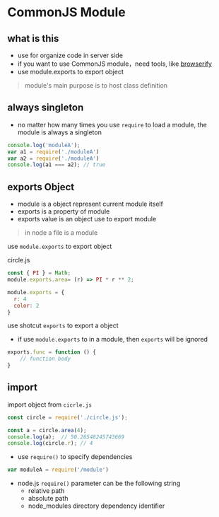 # CommonJS Module

## what is this

- use for organize code in server side
- if you want to use CommonJS module，need tools, like [browserify](npm-browserify.md)
- use module.exports to export object

> module's main purpose is to host class definition

## always singleton

- no matter how many times you use `require` to load a module, the module is always a singleton

```javascript
console.log('moduleA');
var a1 = require('./moduleA')
var a2 = require('./moduleA')
console.log(a1 === a2); // true
```

## exports Object

- module is a object represent current module itself
- exports is a property of module
- exports value is an object use to export module

> in node a file is a module

use `module.exports` to export object

circle.js

```js
const { PI } = Math;
module.exports.area= (r) => PI * r ** 2;

module.exports = {
  r: 4
  color: 2
}
```

use shotcut `exports` to export a object

- if use `module.exports` to in a module, then `exports` will be ignored

```javascript
exports.func = function () {
    // function body
}
```

## import

import object from `cicrle.js`

```js
const circle = require('./circle.js');

const a = circle.area(4);
console.log(a);  // 50.26548245743669
console.log(circle.r); // 4
```

- use `require()` to specify dependencies

```javascript
var moduleA = require('/module')
```

- node.js `require()` parameter can be the following string
  - relative path
  - absolute path
  - node_modules directory dependency identifier
